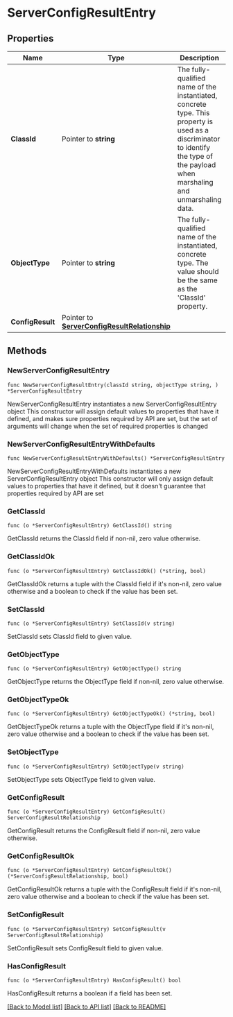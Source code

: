 # ServerConfigResultEntry

## Properties

Name | Type | Description | Notes
------------ | ------------- | ------------- | -------------
**ClassId** | Pointer to **string** | The fully-qualified name of the instantiated, concrete type. This property is used as a discriminator to identify the type of the payload when marshaling and unmarshaling data. | [default to "server.ConfigResultEntry"]
**ObjectType** | Pointer to **string** | The fully-qualified name of the instantiated, concrete type. The value should be the same as the &#39;ClassId&#39; property. | [default to "server.ConfigResultEntry"]
**ConfigResult** | Pointer to [**ServerConfigResultRelationship**](ServerConfigResultRelationship.md) |  | [optional] 

## Methods

### NewServerConfigResultEntry

`func NewServerConfigResultEntry(classId string, objectType string, ) *ServerConfigResultEntry`

NewServerConfigResultEntry instantiates a new ServerConfigResultEntry object
This constructor will assign default values to properties that have it defined,
and makes sure properties required by API are set, but the set of arguments
will change when the set of required properties is changed

### NewServerConfigResultEntryWithDefaults

`func NewServerConfigResultEntryWithDefaults() *ServerConfigResultEntry`

NewServerConfigResultEntryWithDefaults instantiates a new ServerConfigResultEntry object
This constructor will only assign default values to properties that have it defined,
but it doesn't guarantee that properties required by API are set

### GetClassId

`func (o *ServerConfigResultEntry) GetClassId() string`

GetClassId returns the ClassId field if non-nil, zero value otherwise.

### GetClassIdOk

`func (o *ServerConfigResultEntry) GetClassIdOk() (*string, bool)`

GetClassIdOk returns a tuple with the ClassId field if it's non-nil, zero value otherwise
and a boolean to check if the value has been set.

### SetClassId

`func (o *ServerConfigResultEntry) SetClassId(v string)`

SetClassId sets ClassId field to given value.


### GetObjectType

`func (o *ServerConfigResultEntry) GetObjectType() string`

GetObjectType returns the ObjectType field if non-nil, zero value otherwise.

### GetObjectTypeOk

`func (o *ServerConfigResultEntry) GetObjectTypeOk() (*string, bool)`

GetObjectTypeOk returns a tuple with the ObjectType field if it's non-nil, zero value otherwise
and a boolean to check if the value has been set.

### SetObjectType

`func (o *ServerConfigResultEntry) SetObjectType(v string)`

SetObjectType sets ObjectType field to given value.


### GetConfigResult

`func (o *ServerConfigResultEntry) GetConfigResult() ServerConfigResultRelationship`

GetConfigResult returns the ConfigResult field if non-nil, zero value otherwise.

### GetConfigResultOk

`func (o *ServerConfigResultEntry) GetConfigResultOk() (*ServerConfigResultRelationship, bool)`

GetConfigResultOk returns a tuple with the ConfigResult field if it's non-nil, zero value otherwise
and a boolean to check if the value has been set.

### SetConfigResult

`func (o *ServerConfigResultEntry) SetConfigResult(v ServerConfigResultRelationship)`

SetConfigResult sets ConfigResult field to given value.

### HasConfigResult

`func (o *ServerConfigResultEntry) HasConfigResult() bool`

HasConfigResult returns a boolean if a field has been set.


[[Back to Model list]](../README.md#documentation-for-models) [[Back to API list]](../README.md#documentation-for-api-endpoints) [[Back to README]](../README.md)


